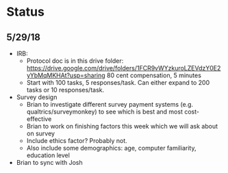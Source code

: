 # Status

## 5/29/18
* IRB: 
  * Protocol doc is in this drive folder: https://drive.google.com/drive/folders/1FCR9vWYzkuroLZEVdzY0E2yYbMqMKHAt?usp=sharing 
80 cent compensation, 5 minutes
  * Start with 100 tasks, 5 responses/task. Can either expand to 200 tasks or 10 responses/task.
* Survey design
  * Brian to investigate different survey payment systems (e.g. qualtrics/surveymonkey) to see which is best and most cost-effective
  * Brian to work on finishing factors this week which we will ask about on survey
  * Include ethics factor? Probably not.
  * Also include some demographics: age, computer familiarity, education level
* Brian to sync with Josh
